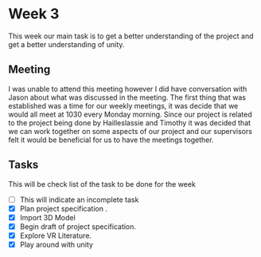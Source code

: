 # Week 3

This week our main task is to get a better understanding of the project and get a better understanding of 
unity. 

## Meeting
 
I was unable to attend this meeting however I did have conversation with Jason about what was discussed in
 the meeting. The first thing that was established was a time for our weekly meetings, it was decide that we 
 would all meet at 1030 every Monday morning. Since our project is related to the project being done by Hailleslassie 
 and Timothy it was decided that we can work together on some aspects of our project and our supervisors felt it 
 would be beneficial for us to have the meetings together.

## Tasks

This will be check list of the task to be done for the week 

* [ ] This will indicate an incomplete task
* [x] Plan project specification .
* [x] Import 3D Model
* [x] Begin draft of project specification.
* [x] Explore VR Literature.
* [x] Play around with unity 